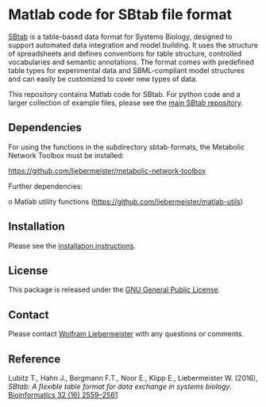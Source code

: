 Matlab code for SBtab file format
=================================

[SBtab](https://www.sbtab.net) is a table-based data format for Systems Biology, designed to support automated data integration and model building. It uses the structure of spreadsheets and defines conventions for table structure, controlled vocabularies and semantic annotations. The format comes with predefined table types for experimental data and SBML-compliant model structures and can easily be customized to cover new types of data.

This repository contains Matlab code for SBtab. For python code and a larger collection of example files, please see the [main SBtab repository](https://github.com/tlubitz/SBtab).

## Dependencies

For using the functions in the subdirectory sbtab-formats, the Metabolic Network Toolbox must be installed:

  https://github.com/liebermeister/metabolic-network-toolbox

Further dependencies:

  o Matlab utility functions    (https://github.com/liebermeister/matlab-utils)

## Installation
Please see the [installation instructions](INSTALLATION).

## License
This package is released under the [GNU General Public License](LICENSE).

## Contact
Please contact [Wolfram Liebermeister](mailto:wolfram.liebermeister@gmail.com) with any questions or comments.

## Reference
Lubitz T., Hahn J., Bergmann F.T., Noor E., Klipp E., Liebermeister W. (2016),
*SBtab: A flexible table format for data exchange in systems biology*.
[Bioinformatics 32 (16) 2559–2561](https://academic.oup.com/bioinformatics/article/32/16/2559/1743291)